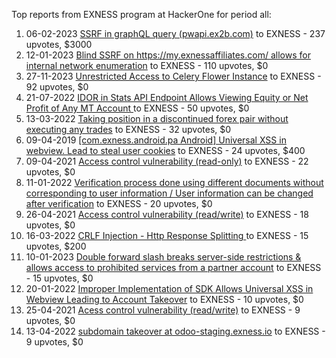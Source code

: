 Top reports from EXNESS program at HackerOne for period all:

1. 06-02-2023 [SSRF in graphQL query (pwapi.ex2b.com)](https://hackerone.com/reports/1864188) to EXNESS - 237 upvotes, $3000
2. 12-01-2023 [Blind SSRF on https://my.exnessaffiliates.com/ allows for internal network enumeration](https://hackerone.com/reports/1832494) to EXNESS - 110 upvotes, $0
3. 27-11-2023 [Unrestricted Access to Celery Flower Instance](https://hackerone.com/reports/2264960) to EXNESS - 92 upvotes, $0
4. 21-07-2022 [IDOR in Stats API Endpoint Allows Viewing Equity or Net Profit of Any MT Account ](https://hackerone.com/reports/1644436) to EXNESS - 50 upvotes, $0
5. 13-03-2022 [Taking position in a discontinued forex pair without executing any trades](https://hackerone.com/reports/1509211) to EXNESS - 32 upvotes, $0
6. 09-04-2019 [[com.exness.android.pa Android] Universal XSS in webview. Lead to steal user cookies](https://hackerone.com/reports/532836) to EXNESS - 24 upvotes, $400
7. 09-04-2021 [Access control vulnerability (read-only)](https://hackerone.com/reports/1159367) to EXNESS - 22 upvotes, $0
8. 11-01-2022 [Verification process done using different documents without corresponding to user information / User information can be changed after verification](https://hackerone.com/reports/1446107) to EXNESS - 20 upvotes, $0
9. 26-04-2021 [Access control vulnerability (read/write)](https://hackerone.com/reports/1174734) to EXNESS - 18 upvotes, $0
10. 16-03-2022 [CRLF Injection - Http Response Splitting ](https://hackerone.com/reports/1514359) to EXNESS - 15 upvotes, $200
11. 10-01-2023 [Double forward slash breaks server-side restrictions & allows access to prohibited services from a partner account](https://hackerone.com/reports/1829170) to EXNESS - 15 upvotes, $0
12. 20-01-2022 [Improper Implementation of SDK Allows Universal XSS in Webview Leading to Account Takeover](https://hackerone.com/reports/1455987) to EXNESS - 10 upvotes, $0
13. 25-04-2021 [Acess control vulnerability (read/write)](https://hackerone.com/reports/1174387) to EXNESS - 9 upvotes, $0
14. 13-04-2022 [subdomain takeover at odoo-staging.exness.io](https://hackerone.com/reports/1540252) to EXNESS - 9 upvotes, $0
